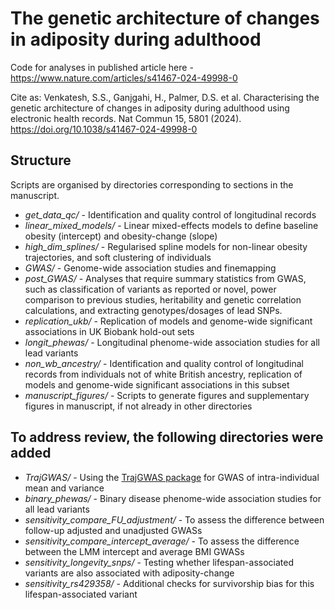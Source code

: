 # The genetic architecture of changes in adiposity during adulthood

Code for analyses in published article here - https://www.nature.com/articles/s41467-024-49998-0

Cite as: Venkatesh, S.S., Ganjgahi, H., Palmer, D.S. et al. Characterising the genetic architecture of changes in adiposity during adulthood using electronic health records. Nat Commun 15, 5801 (2024). https://doi.org/10.1038/s41467-024-49998-0

## Structure
Scripts are organised by directories corresponding to sections in the manuscript.

- *get_data_qc/* - Identification and quality control of longitudinal records
- *linear_mixed_models/* - Linear mixed-effects models to define baseline obesity (intercept) and obesity-change (slope)
- *high_dim_splines/* - Regularised spline models for non-linear obesity trajectories, and soft clustering of individuals
- *GWAS/* - Genome-wide association studies and finemapping
- *post_GWAS/* - Analyses that require summary statistics from GWAS, such as classification of variants as reported or novel, power comparison to previous studies, heritability and genetic correlation calculations, and extracting genotypes/dosages of lead SNPs. 
- *replication_ukb/* - Replication of models and genome-wide significant associations in UK Biobank hold-out sets
- *longit_phewas/* - Longitudinal phenome-wide association studies for all lead variants
- *non_wb_ancestry/* - Identification and quality control of longitudinal records from individuals not of white British ancestry, replication of models and genome-wide significant associations in this subset
- *manuscript_figures/* - Scripts to generate figures and supplementary figures in manuscript, if not already in other directories

## To address review, the following directories were added
- *TrajGWAS/* - Using the [TrajGWAS package](https://github.com/OpenMendel/TrajGWAS.jl) for GWAS of intra-individual mean and variance
- *binary_phewas/* - Binary disease phenome-wide association studies for all lead variants
- *sensitivity_compare_FU_adjustment/* - To assess the difference between follow-up adjusted and unadjusted GWASs
- *sensitivity_compare_intercept_average/* - To assess the difference between the LMM intercept and average BMI GWASs
- *sensitivity_longevity_snps/* - Testing whether lifespan-associated variants are also associated with adiposity-change
- *sensitivity_rs429358/* - Additional checks for survivorship bias for this lifespan-associated variant
